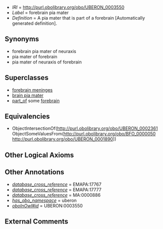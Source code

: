  * *IRI* = http://purl.obolibrary.org/obo/UBERON_0003550
 * *Label* = forebrain pia mater
 * *Definition* = A pia mater that is part of a forebrain [Automatically generated definition].

## Synonyms

 * forebrain pia mater of neuraxis
 * pia mater of forebrain
 * pia mater of neuraxis of forebrain

## Superclasses

 * [forebrain meninges](../../UBERON/48/UBERON_0003548.md)
 * [brain pia mater](../../UBERON/49/UBERON_0003549.md)
 * [part_of](../../BFO/50/BFO_0000050.md) some [forebrain](../../UBERON/90/UBERON_0001890.md)

## Equivalencies

 * ObjectIntersectionOf(<http://purl.obolibrary.org/obo/UBERON_0002361> ObjectSomeValuesFrom(<http://purl.obolibrary.org/obo/BFO_0000050> <http://purl.obolibrary.org/obo/UBERON_0001890>))

## Other Logical Axioms


## Other Annotations

 * *[database_cross_reference](../../ef/oboInOwl#hasDbXref.md)* = EMAPA:17767
 * *[database_cross_reference](../../ef/oboInOwl#hasDbXref.md)* = EMAPA:17777
 * *[database_cross_reference](../../ef/oboInOwl#hasDbXref.md)* = MA:0000886
 * *[has_obo_namespace](../../ce/oboInOwl#hasOBONamespace.md)* = uberon
 * *[oboInOwl#id](../../id/oboInOwl#id.md)* = UBERON:0003550

## External Comments

